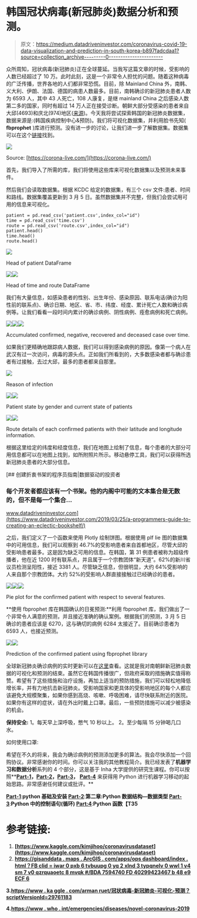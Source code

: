 # 韩国冠状病毒(新冠肺炎)数据分析和预测。

> 原文：<https://medium.datadriveninvestor.com/coronavirus-covid-19-data-visualization-and-prediction-in-south-korea-b897fadcdaa1?source=collection_archive---------0----------------------->

众所周知，冠状病毒(新冠肺炎)正在全球蔓延。当我写这篇文章的时候，受影响的人数已经超过了 10 万。此时此刻，这是一个非常令人担忧的问题。随着这种病毒的广泛传播，世界各地的人们都非常恐慌。目前，除 Mainland China 外，南韩、义大利、伊朗、法国、德国的病患人数最多。目前，南韩确诊的新冠肺炎患者人数为 6593 人，其中 43 人死亡，108 人康复，是继 mainland China 之后感染人数第二多的国家，同时有超过 14 万人正在接受诊断。朝鲜大部分受感染的患者来自大邱(4693)和庆北(974)地区([来源](https://coronamap.site/))。今天我将尝试探索韩国的新冠肺炎数据集，数据来源是:(韩国疾病控制中心&预防)。我们将可视化数据集，并利用脸书先知( **fbprophet** )库进行预测。没有进一步的讨论，让我们进一步了解数据集。数据集可以在这个[链接](https://www.kaggle.com/kimjihoo/coronavirusdataset)找到。

![](img/1d9b50cbf462550679c2588dfa185f12.png)

Source: [https://corona-live.com/](https://corona-live.com/)

首先，我们导入了所需的库，我们将使用这些库来可视化数据集以及预测未来事件。

然后我们会读取数据集。根据 KCDC 给定的数据集，有三个 csv 文件:患者、时间和路线。数据集覆盖更新到 3 月 5 日。虽然数据集并不完整，但我们会尝试用可用的信息来可视化。

```
patient = pd.read_csv('patient.csv',index_col="id")
time = pd.read_csv('time.csv')
route = pd.read_csv('route.csv',index_col="id")
patient.head()
time.head()
route.head()
```

![](img/0a495f628a711bf5cb080d5d7560a373.png)

Head of patient DataFrame

![](img/cfcc662437b98bf3517f57f1ffbd63f3.png)![](img/c19d2e73ed3e45559dadb9a705f61291.png)

Head of time and route DataFrame

我们有大量信息，如感染患者的性别、出生年份、感染原因、联系电话(确诊为阳性前的联系点)、确诊日期、地区、省、市、纬度、经度、累计死亡人数和确诊病例等。让我们看看一段时间内累计的确诊病例、阴性病例、痊愈病例和死亡病例。

![](img/53c81ab52d99dff08c034098e47a6949.png)![](img/9bed57a57daeeca2d4730aba5c5ac965.png)![](img/c8ab80281d032548c4bd8aa6612dcd87.png)

Accumulated confirmed, negative, recovered and deceased case over time.

如果我们更精确地跟踪病人数据，我们可以得到感染病例的原因。像第一个病人在武汉有过一次访问，病毒的源头点。正如我们所看到的，大多数感染者都与确诊患者有过接触，去过大邱，最多的患者都来自那里。

![](img/957090828b6d9fcac0c1b6dd6f8b05b3.png)

Reason of infection

![](img/05674ad95c278321b5e44f04de0fd67e.png)![](img/d0ec5e38ccbffc74993d798f1e501306.png)

Patient state by gender and current state of patients

![](img/e1913c23eed8b4fd074c56fb6f9d7f0c.png)![](img/879f7dc4557ab2364b45d50d201aa203.png)

Route details of each confirmed patients with their latitude and longitude information.

根据这里给定的纬度和经度信息，我们在地图上绘制了信息，每个患者的大部分可用信息都可以在地图上找到，如所附照片所示。移动悬停工具，我们可以获得所选新冠肺炎患者的大部分信息。

[](https://www.datadriveninvestor.com/2019/03/25/a-programmers-guide-to-creating-an-eclectic-bookshelf/) [## 创建折衷书架的程序员指南|数据驱动的投资者

### 每个开发者都应该有一个书架。他的内阁中可能的文本集合是无数的，但不是每一个集合…

www.datadriveninvestor.com](https://www.datadriveninvestor.com/2019/03/25/a-programmers-guide-to-creating-an-eclectic-bookshelf/) 

之后，我们定义了一个函数来使用 Plotly 绘制饼图。根据使用 pIf Iie 图的数据集中的可用信息，我们可以观察到 46.7%的受影响患者来自首都地区，尽管大邱的受影响患者最多。这是因为缺乏可用的信息。在韩国，第 31 例患者被称为超级传播者，他在近 1200 时有联系点，并且属于一个宗教团体“新天道”。62%的新川省议员检测呈阳性，接近 3381 人。尽管缺乏信息，但很明显，大约 64%受影响的人来自那个宗教团体。大约 52%的受影响人群直接接触过已经确诊的患者。

![](img/31bac6a66be6cf2413b1872069f37f03.png)![](img/b3518df3150fea717c3c05da749b6167.png)![](img/7c6c56979c10db5791aafed9a0063ef5.png)

Pie plot for the confirmed patient with respect to several features.

**使用 fbprophet 库在韩国确认的日冕预测:**利用 fbprophet 库，我们做出了一个非常令人满意的预测，并且接近准确的确认案例。根据我们的预测，3 月 5 日确诊的患者应该是 6270，这与确切的病例 6284 太接近了。目前确诊患者为 6593 人，也接近预测。

![](img/5404d423621db2668750beb499c88f9b.png)![](img/1276c0371732b39529fa35813a6991d8.png)

Prediction of the confirmed patient using fbprophet library

全球新冠肺炎确诊病例的实时更新可以在[这里](https://gisanddata.maps.arcgis.com/apps/opsdashboard/index.html?fbclid=IwAR0pxPB6tVBuUPG0yQ2xlnd3tYPqneLV0wwl1V4sM7V0qzRQuaOETc8MVqk#/bda7594740fd40299423467b48e9ecf6)查看。这就是我对南朝鲜新冠肺炎数据的可视化和预测的结束。虽然它在韩国传播很广，但政府采取的措施确实值得称赞。希望有了这些措施和治疗设施，再加上适当的预防措施，我们可以轻松地降低增长率，并有力地抗击新冠肺炎。受影响国家和更具体的受影响地区的每个人都应该避免大规模聚集，如果你感到高烧、咳嗽、呼吸困难，请尽快联系附近的医院。如果你有这样的症状，请在外出时戴上口罩。最后，一些预防措施可以减少被感染的机会。

**保持安全:**
1。每天早上深呼吸，憋气 10 秒以上。
2。至少每隔 15 分钟喝几口水。

如何使用口罩:

希望在不久的将来，我会为确诊病例的预测添加更多的算法。我会尽快添加一个回购协议。非常感谢你的时间。你可以关注我的其他教程简介。我已经发表了**机器学习和数据分析**系列的 4 个部分，这是基于 Inha 大学提供的研究生课程。你可以按照**[**Part-1**](https://towardsdatascience.com/machine-learning-and-data-analysis-inha-university-part-1-be288b619fb5?source=friends_link&sk=583ba29a0766ad36bc993cddc642b11f)**，**[**Part-2**](https://towardsdatascience.com/machine-learning-and-data-analysis-inha-university-part-2-3fb599732021?source=friends_link&sk=80523165c66560e46f907da4c8af0d95)**，**[**Part-3**](https://towardsdatascience.com/machine-learning-and-data-analysis-inha-university-part-3-51cb64c10901?source=friends_link&sk=a735571ab8f7bc418703fc3147eb6ecb)**，** [**Part-4**](https://towardsdatascience.com/machine-learning-and-data-analysis-inha-university-part-4-67aa1aa9c95d?source=friends_link&sk=9f1a2d1a77df1e9019cfea70b9de7edb) 来获得用 Python 进行机器学习移动的起始思路。非常感谢任何建议或批评。**

**[**Part-1**](https://towardsdatascience.com/machine-learning-and-data-analysis-inha-university-part-1-be288b619fb5?source=friends_link&sk=583ba29a0766ad36bc993cddc642b11f)**:**python 基础及安装
[**Part-2**](https://towardsdatascience.com/machine-learning-and-data-analysis-inha-university-part-2-3fb599732021?source=friends_link&sk=80523165c66560e46f907da4c8af0d95)**:**第二章:Python 数据结构—数据类型
[**Part-3**](https://towardsdatascience.com/machine-learning-and-data-analysis-inha-university-part-3-51cb64c10901?source=friends_link&sk=a735571ab8f7bc418703fc3147eb6ecb)**:**Python 中的控制语句(循环)
[**Part:4**](https://towardsdatascience.com/machine-learning-and-data-analysis-inha-university-part-4-67aa1aa9c95d?source=friends_link&sk=9f1a2d1a77df1e9019cfea70b9de7edb)**:**Python 函数【T35**

# **参考链接:**

1.  **[https://www.kaggle.com/kimjihoo/coronavirusdataset](https://www.kaggle.com/kimjihoo/coronavirusdataset)**
2.  **[https://gisanddata . maps . ArcGIS . com/apps/ops dashboard/index . html？FB clid = iwar 0 pxb 6 tvbuupg 0 yq 2 xlnd 3 typqnelv 0 wwl 1 v4 sm 7 v0 qzrquaoetc 8 mvqk #/BDA 7594740 FD 40299423467 b 48 e9 ECF 6](https://gisanddata.maps.arcgis.com/apps/opsdashboard/index.html?fbclid=IwAR0pxPB6tVBuUPG0yQ2xlnd3tYPqneLV0wwl1V4sM7V0qzRQuaOETc8MVqk#/bda7594740fd40299423467b48e9ecf6)**

**3.[https://www . ka ggle . com/arman ruet/冠状病毒-新冠肺炎-可视化-预测？scriptVersionId=29761183](https://www.kaggle.com/armanruet/coronavirus-covid-19-visualization-prediction?scriptVersionId=29761183)**

**4.[https://www . who . int/emergencies/diseases/novel-coronavirus-2019](https://www.who.int/emergencies/diseases/novel-coronavirus-2019)**